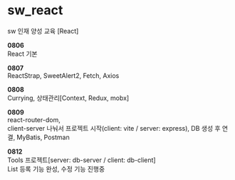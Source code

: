 # sw_react
sw 인재 양성 교육 [React]

**0806**<br/>
React 기본 

**0807**<br/>
ReactStrap, SweetAlert2, Fetch, Axios

**0808**<br/>
Currying, 상태관리[Context, Redux, mobx]

**0809**<br/>
react-router-dom, <br/>
client-server 나눠서 프로젝트 시작(client: vite / server: express), DB 생성 후 연결, MyBatis, Postman

**0812**<br/>
Tools 프로젝트[server: db-server / client: db-client]<br/>
List 등록 기능 완성, 수정 기능 진행중

